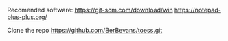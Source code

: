 Recomended software:
https://git-scm.com/download/win
https://notepad-plus-plus.org/


Clone the repo
https://github.com/BerBevans/toess.git


